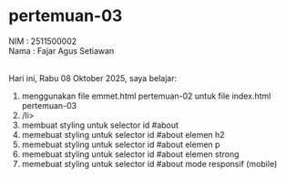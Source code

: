 # pertemuan-03

NIM : 2511500002 <br>
Nama : Fajar Agus Setiawan <br><br>

Hari ini, Rabu 08 Oktober 2025, saya belajar:
<ol>
    <li>menggunakan file emmet.html pertemuan-02 untuk file index.html pertemuan-03</li>
    <li>/li>
    <li>membuat styling untuk selector id #about</li>
    <li>memebuat styling untuk selector id #about elemen h2</li>
    <li>memebuat styling untuk selector id #about elemen p</li>
    <li>memebuat styling untuk selector id #about elemen strong</li>
    <li>memebuat styling untuk selector id #about mode responsif (mobile)</li>
</ol>